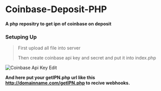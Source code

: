 # Coinbase-Deposit-PHP
#### A php repositry to get ipn of coinbase on deposit




### **Setuping Up**
>First upload all file into server
>
>Then create coinbase api key and secret and put it into index.php 

![Coinbase Api Key Edit](https://telegra.ph/file/335487efa56b2dbcf47cd.jpg)

**And here put your getIPN.php url like this http://domainname.com/getIPN.php to recive webhooks.**
